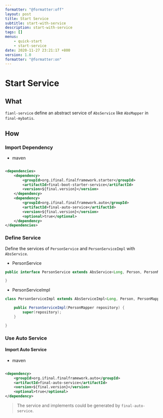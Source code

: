 ```yaml
---
formatter: "@formatter:off"
layout: post 
title: Start Service
subtitle: start-with-service 
description: start-with-service 
tags: []
menus:
    - quick-start
    - start-service 
date: 2020-11-27 23:21:17 +800 
version: 1.0
formatter: "@formatter:on"
---
```


# Start Service

## What

`fianl-service` define an abstract service of `AbsService` like `AbsMapper` in `final-mybatis`.

## How

### Import Dependency

* maven

```xml

<dependencies>
    <dependency>
        <groupId>org.ifinal.finalframework.starter</groupId>
        <artifactId>final-boot-starter-service</artifactId>
        <version>${final.version}</version>
    </dependency>
    <dependency>
        <groupId>org.ifinal.finalframework.auto</groupId>
        <artifactId>final-auto-service</artifactId>
        <version>${final.version}</version>
        <optional>true</optional>
    </dependency>
</dependencies>
```

### Define Service

Define the services of `PersonService` and `PersonServiceImpl` with `AbsService`.

* PersonService

```java
public interface PersonService extends AbsService<Long, Person, PersonMapper> {

}
```

* PersonServiceImpl

```java
class PersonServiceImpl extends AbsServiceImpl<Long, Person, PersonMapper> implements PersonService {

    public PersonServiceImpl(PersonMapper repository) {
        super(repository);
    }

}
```

### Use Auto Service

#### Import Auto Service

* maven

```xml

<dependency>
    <groupId>org.ifinal.finalframework.auto</groupId>
    <artifactId>final-auto-service</artifactId>
    <version>${final.version}</version>
    <optional>true</optional>
</dependency>
```

> The service and implements could be generated by `final-auto-service`.